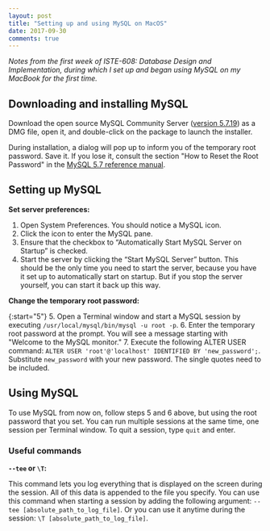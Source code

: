 ```yaml
---
layout: post
title: "Setting up and using MySQL on MacOS"
date: 2017-09-30
comments: true
---
```


*Notes from the first week of ISTE-608: Database Design and Implementation, during which I set up and began using MySQL on my MacBook for the first time.*

## Downloading and installing MySQL

Download the open source MySQL Community Server ([version 5.7.19](https://dev.mysql.com/get/Downloads/MySQL-5.7/mysql-5.7.19-macos10.12-x86_64.dmg)) as a DMG file, open it, and double-click on the package to launch the installer.

During installation, a dialog will pop up to inform you of the temporary root password. Save it. If you lose it, consult the section "How to Reset the Root Password" in the [MySQL 5.7 reference manual](https://dev.mysql.com/doc/refman/5.7/en/).

## Setting up MySQL

**Set server preferences:**

1. Open System Preferences. You should notice a MySQL icon.
2. Click the icon to enter the MySQL pane. 
3. Ensure that the checkbox to “Automatically Start MySQL Server on Startup” is checked.
4. Start the server by clicking the “Start MySQL Server” button. This should be the only time you need to start the server, because you have it set up to automatically start on startup. But if you stop the server yourself, you can start it back up this way.

  **Change the temporary root password:**

{:start="5"}
5. Open a Terminal window and start a MySQL session by executing `/usr/local/mysql/bin/mysql -u root -p`.
6. Enter the temporary root password at the prompt. You will see a message starting with "Welcome to the MySQL monitor."
7. Execute the following ALTER USER command: `ALTER USER 'root'@'localhost' IDENTIFIED BY 'new_password';`. Substitute `new_password` with your new password. The single quotes need to be included. 

## Using MySQL

To use MySQL from now on, follow steps 5 and 6 above, but using the root password that you set. You can run multiple sessions at the same time, one session per Terminal window. To quit a session, type `quit` and enter.

### Useful commands

**`--tee` or `\T`:**

This command lets you log everything that is displayed on the screen during the session. All of this data is appended to the file you specify. You can use this command when starting a session by adding the following argument: `--tee [absolute_path_to_log_file]`. Or you can use it anytime during the session: `\T [absolute_path_to_log_file]`.

